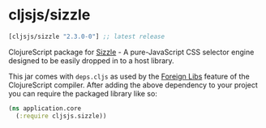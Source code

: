 # cljsjs/sizzle
[](dependency)
```clojure
[cljsjs/sizzle "2.3.0-0"] ;; latest release
```
[](/dependency)

ClojureScript package for [Sizzle](sizzle) - A pure-JavaScript CSS selector engine designed to be easily dropped in to a host library.

This jar comes with `deps.cljs` as used by the [Foreign Libs][flibs] feature
of the ClojureScript compiler. After adding the above dependency to your project
you can require the packaged library like so:

```clojure
(ns application.core
  (:require cljsjs.sizzle))
```
[sizzle]: https://github.com/jquery/sizzle
[flibs]: https://clojurescript.org/reference/packaging-foreign-deps
